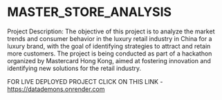 # MASTER_STORE_ANALYSIS
Project Description: The objective of this project is to analyze the market trends and consumer behavior in the luxury retail industry
in China for a luxury brand, with the goal of identifying strategies to attract and retain more customers. 
The project is being conducted as part of a hackathon organized by Mastercard Hong Kong, aimed at fostering innovation and identifying
new solutions for the retail industry.

FOR LIVE DEPLOYED PROJECT CLICK ON THIS LINK - https://datademons.onrender.com
